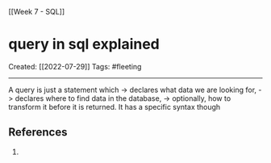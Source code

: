 [[Week 7 - SQL]]

# query in sql explained
Created:  [[2022-07-29]]
Tags: #fleeting 

---
A query is just a statement which 
-> declares what data we are looking for, 
-> declares where to find data in the database, 
-> optionally, how to transform it before it is returned. 
It has a specific syntax though











## References
1. 